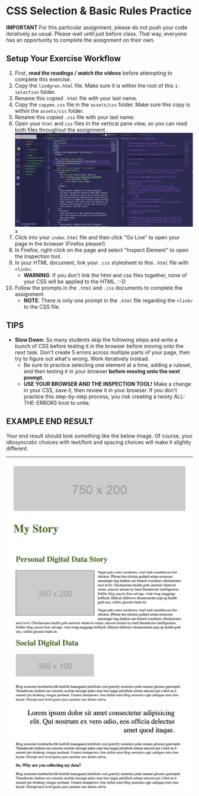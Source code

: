 # CSS Selection & Basic Rules Practice

**IMPORTANT** For this particular assignment, please do not push your code iteratively as usual. Please wait until just before class. That way, everyone has an opportunity to complete the assignment on their own.

## Setup Your Exercise Workflow

1. First, ***read the readings / watch the videos*** before attempting to complete this exercise.
2. Copy the `lindgren.html` file. Make sure it is within the root of this `1-selection` folder.
3. Rename this copied `.html` file with your last name.
4. Copy the `copyme.css` file in the `assets/css` folder. Make sure this copy is within the `assets/css` folder.
5. Rename this copied `.css` file with your last name.
6. Open your `html` and `css` files in the vertical pane view, so you can read both files throughout the assignment.
    <img src="assets/images/vsc-two-col.png" />x
7. Click into your `index.html` file and then click "Go Live" to open your page in the browser (Firefox please!).
8. In Firefox, right-click on the page and select "Inspect Element" to open the inspection tool.
9. In your HTML document, link your `.css` stylesheet to this `.html` file with `<link>`.
    - **WARNING**: If you don't link the html and css files together, none of your CSS will be applied to the HTML. :-D
10. Follow the prompts in the `.html` and `.css` documents to complete the assignment.
    - **NOTE**: There is only one prompt in the `.html` file regarding the `<link>` to the CSS file.

## TIPS

- **Slow Down**: So many students skip the following steps and write a bunch of CSS before testing it in the browser before moving onto the next task. Don't create 5 errors across multiple parts of your page, then try to figure out what's wrong. Work iteratively instead.
    - Be sure to practice selecting one element at a time, adding a ruleset, and then testing it in your browser **before moving onto the next prompt**.
    - **USE YOUR BROWSER AND THE INSPECTION TOOL!** Make a change in your CSS, save it, then review it in your browser. If you don't practice this step-by-step process, you risk creating a twisty ALL-THE-ERRORS knot to untie.

## EXAMPLE END RESULT

Your end result should look something like the below image. Of course, your idiosyncratic choices with text/font and spacing choices will make it slightly different.

<hr>

<img src="assets/images/example-end-result-1.png" alt="Fold 1 of Example Site" />
<img src="assets/images/example-end-result-2.png" alt="Fold 2 of Example Site" />
